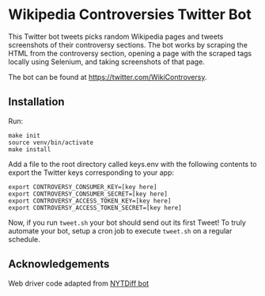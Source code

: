 # Wikipedia Controversies Twitter Bot
This Twitter bot tweets picks random Wikipedia pages and tweets
screenshots of their controversy sections. The bot works by
scraping the HTML from the controversy section, opening a page
with the scraped tags locally using Selenium, and taking
screenshots of that page. 

The bot can be found at https://twitter.com/WikiControversy.

## Installation
Run:
```
make init
source venv/bin/activate
make install
```

Add a file to the root directory called keys.env with the following
contents to export the Twitter keys corresponding to your app:
```
export CONTROVERSY_CONSUMER_KEY=[key here]
export CONTROVERSY_CONSUMER_SECRET=[key here]
export CONTROVERSY_ACCESS_TOKEN_KEY=[key here]
export CONTROVERSY_ACCESS_TOKEN_SECRET=[key here]
```
Now, if you run `tweet.sh` your bot should send out its first
Tweet! To truly automate your bot, setup a cron job to execute
`tweet.sh` on a regular schedule.

## Acknowledgements
Web driver code adapted from [NYTDiff bot](https://github.com/j-e-d/NYTdiff)
